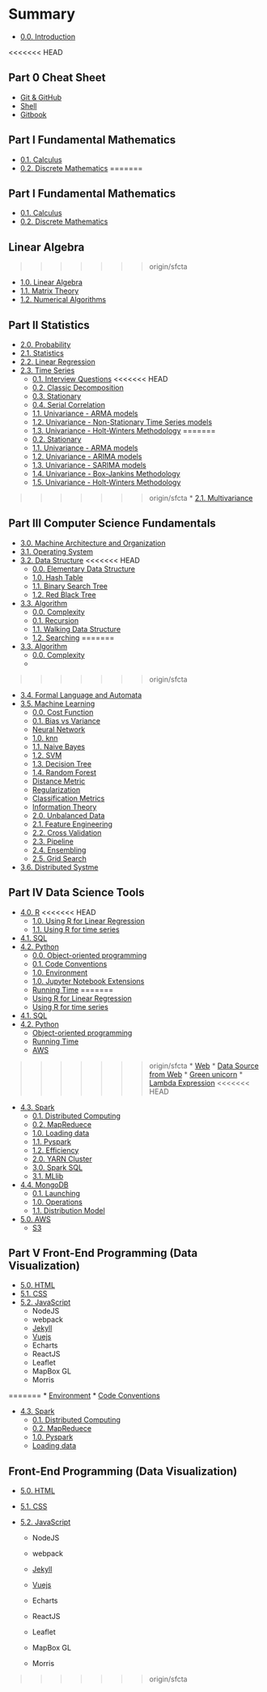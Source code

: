 # Summary

* [0.0. Introduction](README.md)

<<<<<<< HEAD
## Part 0 Cheat Sheet
* [Git & GitHub](CheatSheet/git.md)
* [Shell](CheatSheet/shell.md)
* [Gitbook](CheatSheet/gitbook.md)

## Part I Fundamental Mathematics
* [0.1. Calculus](Calc/0.README.md)
* [0.2. Discrete Mathematics](DM/0.README.md)
=======
## Part I Fundamental Mathematics
* [0.1. Calculus](Calc/0.README.md)
* [0.2. Discrete Mathematics](DM/0.README.md)

## Linear Algebra
>>>>>>> origin/sfcta
* [1.0. Linear Algebra](LA/0.README.md)
* [1.1. Matrix Theory](MT/0.README.md)
* [1.2. Numerical Algorithms](NA/0.README.md)

## Part II Statistics
* [2.0. Probability](Prob/0.README.md)
* [2.1. Statistics](Stat/0.README.md)
* [2.2. Linear Regression](LR/0.README.md)
* [2.3. Time Series](TS/0.README.md)
    * [0.1. Interview Questions](TS/0.1.interviewQ.md)
<<<<<<< HEAD
    * [0.2. Classic Decomposition](TS/0.2.decomposition.md)
    * [0.3. Stationary](TS/0.3.stationary.md)
    * [0.4. Serial Correlation](TS/0.4.serialCorrelation.md)
    * [1.1. Univariance - ARMA models](TS/1.1.ARMA.md)
    * [1.2. Univariance - Non-Stationary Time Series models](TS/1.2.non-stationary.md)
    * [1.3. Univariance - Holt-Winters Methodology](TS/1.3.Holt-Winters.md)
=======
    * [0.2. Stationary](TS/0.2.stationary.md)
    * [1.1. Univariance - ARMA models](TS/1.1.ARMA.md)
    * [1.2. Univariance - ARIMA models](TS/1.2.ARIMA.md)
    * [1.3. Univariance - SARIMA models](TS/1.3.SARIMA.md)
    * [1.4. Univariance - Box-Jankins Methodology](TS/1.4.Box-Jankins.md)
    * [1.5. Univariance - Holt-Winters Methodology](TS/1.5.Holt-Winters.md)
>>>>>>> origin/sfcta
    * [2.1. Multivariance](TS/2.1.Multivariance.md)

## Part III Computer Science Fundamentals
* [3.0. Machine Architecture and Organization](MAO/0.README.md)
* [3.1. Operating System](OS/0.README.md)
* [3.2. Data Structure](DS/0.README.md)
<<<<<<< HEAD
    * [0.0. Elementary Data Structure](DS/Elementary.md)
    * [1.0. Hash Table](DS/HashTable.md)
    * [1.1. Binary Search Tree](DS/BTree.md)
    * [1.2. Red Black Tree](DS/RBTree.md)
* [3.3. Algorithm](Algorithm/0.README.md)
    * [0.0. Complexity](Algorithm/Complexity.md)
    * [0.1. Recursion](Algorithm/Recursion.md)
    * [1.1. Walking Data Structure](Algorithm/Walk.md)
    * [1.2. Searching](Algorithm/Search.md)
=======
* [3.3. Algorithm](Algorithm/0.README.md)
    * [0.0. Complexity](Algorithm/0.Complexity.md)
    * 
>>>>>>> origin/sfcta
* [3.4. Formal Language and Automata](FL/0.README.md)
* [3.5. Machine Learning](ML/0.README.md)
    * [0.0. Cost Function](ML/0.0.costFunction.md)
    * [0.1. Bias vs Variance](ML/0.1.bias&variance.md)
    * [Neural Network](ML/neuralNetwork.md)
    * [1.0. knn](ML/1.0.knn.md)
    * [1.1. Naive Bayes](ML/1.1.naiveBayes.md)
    * [1.2. SVM](ML/1.2.SVM.md)
    * [1.3. Decision Tree](ML/1.3.DT.md)
    * [1.4. Random Forest](ML/1.4.RF.md)
    * [Distance Metric](ML/distanceMetric.md)
    * [Regularization](ML/regularization.md)
    * [Classification Metrics](ML/classificationMetrics.md)
    * [Information Theory](ML/informationTheory.md)
    * [2.0. Unbalanced Data](ML/2.0.unbalancedData.md)
    * [2.1. Feature Engineering](ML/2.1.featureEngineering.md)
    * [2.2. Cross Validation](ML/2.2.crossValidation.md)
    * [2.3. Pipeline](ML/2.3.pipeline.md)
    * [2.4. Ensembling](ML/2.4.ensembling.md)
    * [2.5. Grid Search](ML/2.5.gridSearch.md)
* [3.6. Distributed Systme](DS/0.README.md)

## Part IV Data Science Tools
* [4.0. R](R/0.README.md)
<<<<<<< HEAD
    * [1.0. Using R for Linear Regression](R/1.0.LR.md)
    * [1.1. Using R for time series](R/1.1.TS.md)
* [4.1. SQL](Sql/0.README.md)
* [4.2. Python](Python/0.README.md)
    * [0.0. Object-oriented programming](Python/OO.md)
    * [0.1. Code Conventions](Python/code_conventions.md)
    * [1.0. Environment](Python/environment.md)
    * [1.0. Jupyter Notebook Extensions](Python/jupyter.md)
    * [Running Time](Python/running_time.md)
=======
    * [Using R for Linear Regression](R/LR.md)
    * [Using R for time series](R/TS.md)
* [4.1. SQL](Sql/0.README.md)
* [4.2. Python](Python/0.README.md)
    * [Object-oriented programming](Python/OO.md)
    * [Running Time](Python/running_time.md)
    * [AWS](Python/AWS.md)
>>>>>>> origin/sfcta
    * [Web](Python/web.md)
    * [Data Source from Web](Python/data_source_from_web.md)
    * [Green unicorn](Python/green_unicorm.md)
    * [Lambda Expression](Python/lambda_expression.md)
<<<<<<< HEAD
* [4.3. Spark](Spark/0.README.md)
    * [0.1. Distributed Computing](Spark/0.1.distributedComputing.md)
    * [0.2. MapReduece](Spark/0.2.mapReduc.md)
    * [1.0. Loading data](Spark/1.0.loadingData.md)
    * [1.1. Pyspark](Spark/1.1.pyspark.md)
    * [1.2. Efficiency](Spark/1.2.persist.md)
    * [2.0. YARN Cluster](Spark/2.0.YARNcluster.md)
    * [3.0. Spark SQL](Spark/3.0.sql.md)
    * [3.1. MLlib](Spark/3.1.MLlib.md)
* [4.4. MongoDB](Mongodb/0.README.md)
    * [0.1. Launching](Mongodb/0.2.launching.md)
    * [1.0. Operations](Mongodb/1.0.operations.md)
    * [1.1. Distribution Model](Mongodb/1.1.distribution.md)
* [5.0. AWS](AWS/0.README.md)
    * [S3](AWS/S3.md)

## Part V Front-End Programming (Data Visualization)
* [5.0. HTML](HTML/0.README.md)
* [5.1. CSS](CSS/0.README.md)
* [5.2. JavaScript](JS/0.README.md)
    * NodeJS
    * webpack
    * [Jekyll](Jekyll/0.README.md)
    * [Vuejs](Vue/0.README.md)
    * Echarts
    * ReactJS
    * Leaflet
    * MapBox GL
    * Morris

=======
    * [Environment](Python/environment.md)
    * [Code Conventions](Python/code_conventions.md)
* [4.3. Spark](Spark/0.README.md)
    * [0.1. Distributed Computing](Spark/0.1.distributedComputing.md)
    * [0.2. MapReduece](Spark/0.2.mapReduc.md)
    * [1.0. Pyspark](Spark/1.0.pyspark.md)
    * [Loading data](Spark/loadingData.md)

## Front-End Programming (Data Visualization)
* [5.0. HTML](HTML/0.README.md)
* [5.1. CSS](CSS/0.README.md)
* [5.2. JavaScript](JS/0.README.md)

  * NodeJS
  * webpack
  * [Jekyll](Jekyll/0.README.md)

  * [Vuejs](Vue/0.README.md)

  * Echarts
  * ReactJS
  * Leaflet
  * MapBox GL
  * Morris

  
>>>>>>> origin/sfcta
